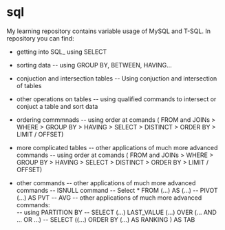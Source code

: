 # sql
My learning repository contains variable usage of MySQL and T-SQL. In repository you can find:

- getting into SQL_ using SELECT

- sorting data
-- using GROUP BY, BETWEEN, HAVING...

- conjuction and intersection tables
-- Using conjuction and intersection of tables

- other operations on tables
-- using qualified commands to intersect or conjuct a table and sort data

- ordering commmnads
-- using order at comands ( FROM and JOINs > WHERE > GROUP BY > HAVING > SELECT > DISTINCT > ORDER BY > LIMIT / OFFSET)

- more complicated tables
-- other applications of much more advanced commands
-- using order at comands ( FROM and JOINs > WHERE > GROUP BY > HAVING > SELECT > DISTINCT > ORDER BY > LIMIT / OFFSET)

- other commands
-- other applications of much more advanced commands
-- ISNULL command
-- Select * FROM (...) AS (...) 
-- PIVOT (...) AS PVT
-- AVG
-- other applications of much more advanced commands:  
-- using PARTITION BY
-- SELECT (...) LAST_VALUE (...) OVER (... AND ... OR ...) 
-- SELECT ((...) ORDER BY (...) AS RANKING ) AS TAB
